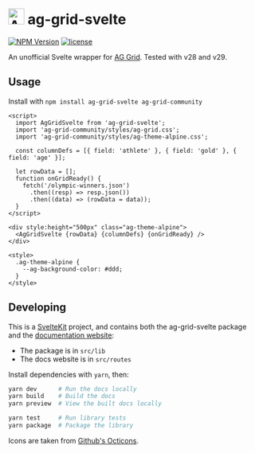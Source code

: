 # [<img src="https://github.com/MichaelKim/ag-grid-svelte/blob/main/src/icons/favicon.svg?raw=true" width="32" alt="AG Grid Svelte logo">](https://ag-grid-svelte.michael.kim) ag-grid-svelte

[![NPM Version](https://img.shields.io/npm/v/ag-grid-svelte?color=40b3ff)](https://npmjs.org/package/ag-grid-svelte) [![license](https://img.shields.io/github/license/michaelkim/ag-grid-svelte)](LICENSE)

An unofficial Svelte wrapper for [AG Grid](http://www.ag-grid.com/). Tested with v28 and v29.

## Usage

Install with `npm install ag-grid-svelte ag-grid-community`

```svelte
<script>
  import AgGridSvelte from 'ag-grid-svelte';
  import 'ag-grid-community/styles/ag-grid.css';
  import 'ag-grid-community/styles/ag-theme-alpine.css';

  const columnDefs = [{ field: 'athlete' }, { field: 'gold' }, { field: 'age' }];

  let rowData = [];
  function onGridReady() {
    fetch('/olympic-winners.json')
      .then((resp) => resp.json())
      .then((data) => (rowData = data));
  }
</script>

<div style:height="500px" class="ag-theme-alpine">
  <AgGridSvelte {rowData} {columnDefs} {onGridReady} />
</div>

<style>
  .ag-theme-alpine {
    --ag-background-color: #ddd;
  }
</style>
```

## Developing

This is a [SvelteKit](https://kit.svelte.dev) project, and contains both the ag-grid-svelte package and the [documentation website](https://ag-grid-svelte.michael.kim):

- The package is in `src/lib`
- The docs website is in `src/routes`

Install dependencies with `yarn`, then:

```bash
yarn dev      # Run the docs locally
yarn build    # Build the docs
yarn preview  # View the built docs locally

yarn test     # Run library tests
yarn package  # Package the library
```

Icons are taken from [Github's Octicons](https://primer.style/octicons/).
